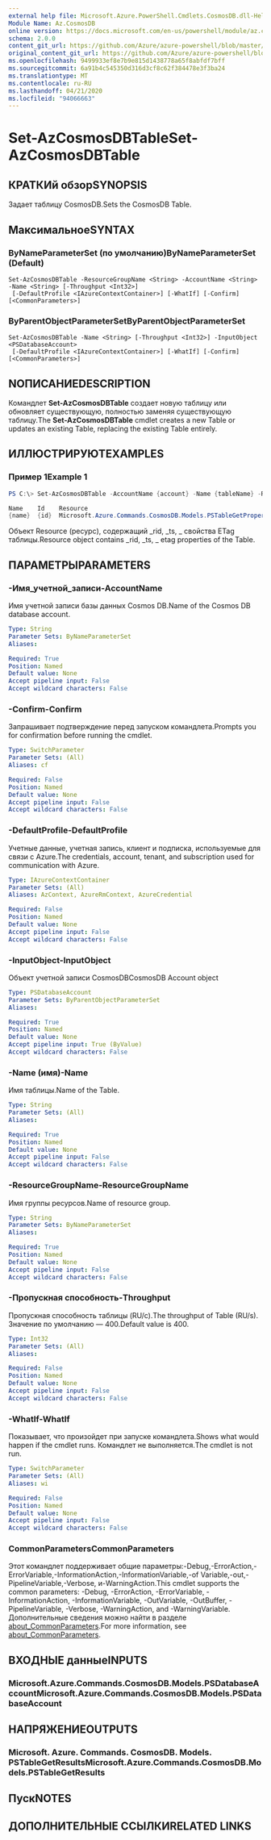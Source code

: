 ```yaml
---
external help file: Microsoft.Azure.PowerShell.Cmdlets.CosmosDB.dll-Help.xml
Module Name: Az.CosmosDB
online version: https://docs.microsoft.com/en-us/powershell/module/az.cosmosdb/set-azcosmosdbtable
schema: 2.0.0
content_git_url: https://github.com/Azure/azure-powershell/blob/master/src/CosmosDB/CosmosDB/help/Set-AzCosmosDBTable.md
original_content_git_url: https://github.com/Azure/azure-powershell/blob/master/src/CosmosDB/CosmosDB/help/Set-AzCosmosDBTable.md
ms.openlocfilehash: 9499933ef8e7b9e815d1438778a65f8abfdf7bff
ms.sourcegitcommit: 6a91b4c545350d316d3cf8c62f384478e3f3ba24
ms.translationtype: MT
ms.contentlocale: ru-RU
ms.lasthandoff: 04/21/2020
ms.locfileid: "94066663"
---
```

# <span data-ttu-id="f94d0-101">Set-AzCosmosDBTable</span><span class="sxs-lookup"><span data-stu-id="f94d0-101">Set-AzCosmosDBTable</span></span>

## <span data-ttu-id="f94d0-102">КРАТКИй обзор</span><span class="sxs-lookup"><span data-stu-id="f94d0-102">SYNOPSIS</span></span>
<span data-ttu-id="f94d0-103">Задает таблицу CosmosDB.</span><span class="sxs-lookup"><span data-stu-id="f94d0-103">Sets the CosmosDB Table.</span></span>

## <span data-ttu-id="f94d0-104">Максимальное</span><span class="sxs-lookup"><span data-stu-id="f94d0-104">SYNTAX</span></span>

### <span data-ttu-id="f94d0-105">ByNameParameterSet (по умолчанию)</span><span class="sxs-lookup"><span data-stu-id="f94d0-105">ByNameParameterSet (Default)</span></span>
```
Set-AzCosmosDBTable -ResourceGroupName <String> -AccountName <String> -Name <String> [-Throughput <Int32>]
 [-DefaultProfile <IAzureContextContainer>] [-WhatIf] [-Confirm] [<CommonParameters>]
```

### <span data-ttu-id="f94d0-106">ByParentObjectParameterSet</span><span class="sxs-lookup"><span data-stu-id="f94d0-106">ByParentObjectParameterSet</span></span>
```
Set-AzCosmosDBTable -Name <String> [-Throughput <Int32>] -InputObject <PSDatabaseAccount>
 [-DefaultProfile <IAzureContextContainer>] [-WhatIf] [-Confirm] [<CommonParameters>]
```

## <span data-ttu-id="f94d0-107">NОПИСАНИЕ</span><span class="sxs-lookup"><span data-stu-id="f94d0-107">DESCRIPTION</span></span>
<span data-ttu-id="f94d0-108">Командлет **Set-AzCosmosDBTable** создает новую таблицу или обновляет существующую, полностью заменяя существующую таблицу.</span><span class="sxs-lookup"><span data-stu-id="f94d0-108">The **Set-AzCosmosDBTable** cmdlet creates a new Table or updates an existing Table, replacing the existing Table entirely.</span></span>

## <span data-ttu-id="f94d0-109">ИЛЛЮСТРИРУЮТ</span><span class="sxs-lookup"><span data-stu-id="f94d0-109">EXAMPLES</span></span>

### <span data-ttu-id="f94d0-110">Пример 1</span><span class="sxs-lookup"><span data-stu-id="f94d0-110">Example 1</span></span>
```powershell
PS C:\> Set-AzCosmosDBTable -AccountName {account} -Name {tableName} -ResourceGroupName {rgName}

Name    Id    Resource
{name}  {id}  Microsoft.Azure.Commands.CosmosDB.Models.PSTableGetPropertiesResource
```

<span data-ttu-id="f94d0-111">Объект Resource (ресурс), содержащий _rid, _ts, _ свойства ETag таблицы.</span><span class="sxs-lookup"><span data-stu-id="f94d0-111">Resource object contains _rid, _ts, _ etag properties of the Table.</span></span>

## <span data-ttu-id="f94d0-112">ПАРАМЕТРЫ</span><span class="sxs-lookup"><span data-stu-id="f94d0-112">PARAMETERS</span></span>

### <span data-ttu-id="f94d0-113">-Имя_учетной_записи</span><span class="sxs-lookup"><span data-stu-id="f94d0-113">-AccountName</span></span>
<span data-ttu-id="f94d0-114">Имя учетной записи базы данных Cosmos DB.</span><span class="sxs-lookup"><span data-stu-id="f94d0-114">Name of the Cosmos DB database account.</span></span>

```yaml
Type: String
Parameter Sets: ByNameParameterSet
Aliases:

Required: True
Position: Named
Default value: None
Accept pipeline input: False
Accept wildcard characters: False
```

### <span data-ttu-id="f94d0-115">-Confirm</span><span class="sxs-lookup"><span data-stu-id="f94d0-115">-Confirm</span></span>
<span data-ttu-id="f94d0-116">Запрашивает подтверждение перед запуском командлета.</span><span class="sxs-lookup"><span data-stu-id="f94d0-116">Prompts you for confirmation before running the cmdlet.</span></span>

```yaml
Type: SwitchParameter
Parameter Sets: (All)
Aliases: cf

Required: False
Position: Named
Default value: None
Accept pipeline input: False
Accept wildcard characters: False
```

### <span data-ttu-id="f94d0-117">-DefaultProfile</span><span class="sxs-lookup"><span data-stu-id="f94d0-117">-DefaultProfile</span></span>
<span data-ttu-id="f94d0-118">Учетные данные, учетная запись, клиент и подписка, используемые для связи с Azure.</span><span class="sxs-lookup"><span data-stu-id="f94d0-118">The credentials, account, tenant, and subscription used for communication with Azure.</span></span>

```yaml
Type: IAzureContextContainer
Parameter Sets: (All)
Aliases: AzContext, AzureRmContext, AzureCredential

Required: False
Position: Named
Default value: None
Accept pipeline input: False
Accept wildcard characters: False
```

### <span data-ttu-id="f94d0-119">-InputObject</span><span class="sxs-lookup"><span data-stu-id="f94d0-119">-InputObject</span></span>
<span data-ttu-id="f94d0-120">Объект учетной записи CosmosDB</span><span class="sxs-lookup"><span data-stu-id="f94d0-120">CosmosDB Account object</span></span>

```yaml
Type: PSDatabaseAccount
Parameter Sets: ByParentObjectParameterSet
Aliases:

Required: True
Position: Named
Default value: None
Accept pipeline input: True (ByValue)
Accept wildcard characters: False
```

### <span data-ttu-id="f94d0-121">-Name (имя)</span><span class="sxs-lookup"><span data-stu-id="f94d0-121">-Name</span></span>
<span data-ttu-id="f94d0-122">Имя таблицы.</span><span class="sxs-lookup"><span data-stu-id="f94d0-122">Name of the Table.</span></span>

```yaml
Type: String
Parameter Sets: (All)
Aliases:

Required: True
Position: Named
Default value: None
Accept pipeline input: False
Accept wildcard characters: False
```

### <span data-ttu-id="f94d0-123">-ResourceGroupName</span><span class="sxs-lookup"><span data-stu-id="f94d0-123">-ResourceGroupName</span></span>
<span data-ttu-id="f94d0-124">Имя группы ресурсов.</span><span class="sxs-lookup"><span data-stu-id="f94d0-124">Name of resource group.</span></span>

```yaml
Type: String
Parameter Sets: ByNameParameterSet
Aliases:

Required: True
Position: Named
Default value: None
Accept pipeline input: False
Accept wildcard characters: False
```

### <span data-ttu-id="f94d0-125">-Пропускная способность</span><span class="sxs-lookup"><span data-stu-id="f94d0-125">-Throughput</span></span>
<span data-ttu-id="f94d0-126">Пропускная способность таблицы (RU/с).</span><span class="sxs-lookup"><span data-stu-id="f94d0-126">The throughput of Table (RU/s).</span></span>
<span data-ttu-id="f94d0-127">Значение по умолчанию — 400.</span><span class="sxs-lookup"><span data-stu-id="f94d0-127">Default value is 400.</span></span>

```yaml
Type: Int32
Parameter Sets: (All)
Aliases:

Required: False
Position: Named
Default value: None
Accept pipeline input: False
Accept wildcard characters: False
```

### <span data-ttu-id="f94d0-128">-WhatIf</span><span class="sxs-lookup"><span data-stu-id="f94d0-128">-WhatIf</span></span>
<span data-ttu-id="f94d0-129">Показывает, что произойдет при запуске командлета.</span><span class="sxs-lookup"><span data-stu-id="f94d0-129">Shows what would happen if the cmdlet runs.</span></span>
<span data-ttu-id="f94d0-130">Командлет не выполняется.</span><span class="sxs-lookup"><span data-stu-id="f94d0-130">The cmdlet is not run.</span></span>

```yaml
Type: SwitchParameter
Parameter Sets: (All)
Aliases: wi

Required: False
Position: Named
Default value: None
Accept pipeline input: False
Accept wildcard characters: False
```

### <span data-ttu-id="f94d0-131">CommonParameters</span><span class="sxs-lookup"><span data-stu-id="f94d0-131">CommonParameters</span></span>
<span data-ttu-id="f94d0-132">Этот командлет поддерживает общие параметры:-Debug,-ErrorAction,-ErrorVariable,-InformationAction,-InformationVariable,-of Variable,-out,-PipelineVariable,-Verbose, и-WarningAction.</span><span class="sxs-lookup"><span data-stu-id="f94d0-132">This cmdlet supports the common parameters: -Debug, -ErrorAction, -ErrorVariable, -InformationAction, -InformationVariable, -OutVariable, -OutBuffer, -PipelineVariable, -Verbose, -WarningAction, and -WarningVariable.</span></span> <span data-ttu-id="f94d0-133">Дополнительные сведения можно найти в разделе [about_CommonParameters](http://go.microsoft.com/fwlink/?LinkID=113216).</span><span class="sxs-lookup"><span data-stu-id="f94d0-133">For more information, see [about_CommonParameters](http://go.microsoft.com/fwlink/?LinkID=113216).</span></span>

## <span data-ttu-id="f94d0-134">ВХОДНЫЕ данные</span><span class="sxs-lookup"><span data-stu-id="f94d0-134">INPUTS</span></span>

### <span data-ttu-id="f94d0-135">Microsoft.Azure.Commands.CosmosDB.Models.PSDatabaseAccount</span><span class="sxs-lookup"><span data-stu-id="f94d0-135">Microsoft.Azure.Commands.CosmosDB.Models.PSDatabaseAccount</span></span>

## <span data-ttu-id="f94d0-136">НАПРЯЖЕНИЕ</span><span class="sxs-lookup"><span data-stu-id="f94d0-136">OUTPUTS</span></span>

### <span data-ttu-id="f94d0-137">Microsoft. Azure. Commands. CosmosDB. Models. PSTableGetResults</span><span class="sxs-lookup"><span data-stu-id="f94d0-137">Microsoft.Azure.Commands.CosmosDB.Models.PSTableGetResults</span></span>

## <span data-ttu-id="f94d0-138">Пуск</span><span class="sxs-lookup"><span data-stu-id="f94d0-138">NOTES</span></span>

## <span data-ttu-id="f94d0-139">ДОПОЛНИТЕЛЬНЫЕ ССЫЛКИ</span><span class="sxs-lookup"><span data-stu-id="f94d0-139">RELATED LINKS</span></span>
